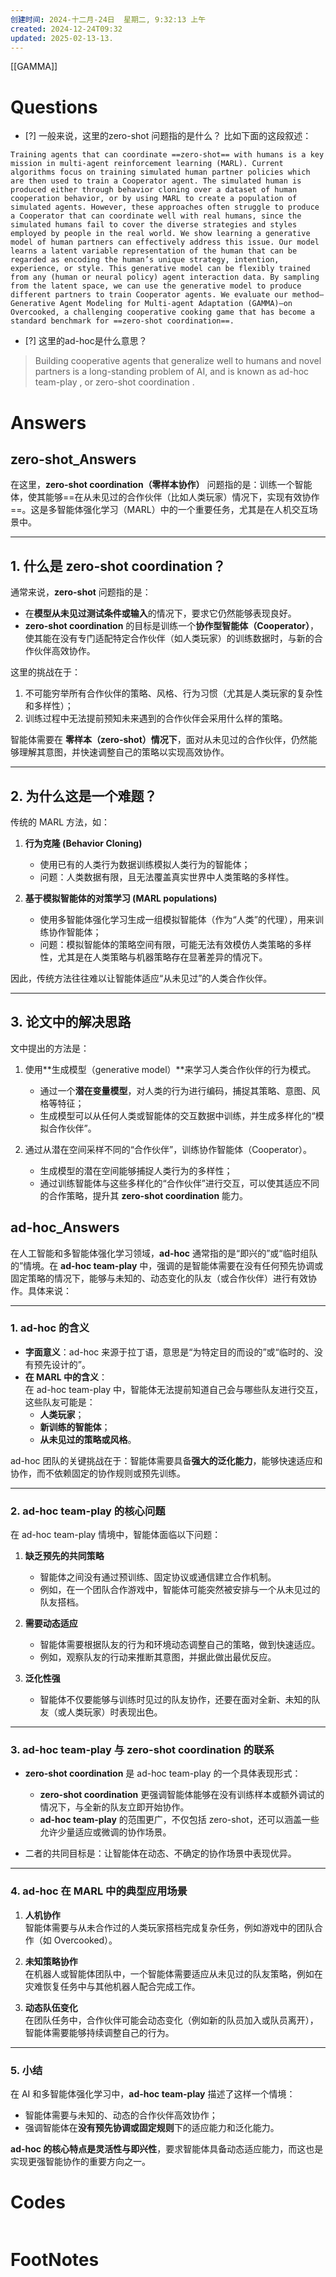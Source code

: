 ```yaml
---
创建时间: 2024-十二月-24日  星期二, 9:32:13 上午
created: 2024-12-24T09:32
updated: 2025-02-13-13.
---
```

[[GAMMA]]

# Questions
 - [?]  一般来说，这里的zero-shot 问题指的是什么？
比如下面的这段叙述：
```ad-abstract
Training agents that can coordinate ==zero-shot== with humans is a key mission in multi-agent reinforcement learning (MARL). Current algorithms focus on training simulated human partner policies which are then used to train a Cooperator agent. The simulated human is produced either through behavior cloning over a dataset of human cooperation behavior, or by using MARL to create a population of simulated agents. However, these approaches often struggle to produce a Cooperator that can coordinate well with real humans, since the simulated humans fail to cover the diverse strategies and styles employed by people in the real world. We show learning a generative model of human partners can effectively address this issue. Our model learns a latent variable representation of the human that can be regarded as encoding the human’s unique strategy, intention, experience, or style. This generative model can be flexibly trained from any (human or neural policy) agent interaction data. By sampling from the latent space, we can use the generative model to produce different partners to train Cooperator agents. We evaluate our method—Generative Agent Modeling for Multi-agent Adaptation (GAMMA)—on Overcooked, a challenging cooperative cooking game that has become a standard benchmark for ==zero-shot coordination==.
```


- [?] 这里的ad-hoc是什么意思？

>Building cooperative agents that generalize well to humans and novel partners is a long-standing problem of AI, and is known as ad-hoc team-play , or zero-shot coordination .
# Answers

## zero-shot_Answers
在这里，**zero-shot coordination（零样本协作）** 问题指的是：训练一个智能体，使其能够==在从未见过的合作伙伴（比如人类玩家）情况下，实现有效协作==。这是多智能体强化学习（MARL）中的一个重要任务，尤其是在人机交互场景中。

---

## 1. 什么是 **zero-shot coordination**？

通常来说，**zero-shot** 问题指的是：
- 在**模型从未见过测试条件或输入**的情况下，要求它仍然能够表现良好。
- **zero-shot coordination** 的目标是训练一个**协作型智能体（Cooperator）**，使其能在没有专门适配特定合作伙伴（如人类玩家）的训练数据时，与新的合作伙伴高效协作。

这里的挑战在于：  
1. 不可能穷举所有合作伙伴的策略、风格、行为习惯（尤其是人类玩家的复杂性和多样性）；  
2. 训练过程中无法提前预知未来遇到的合作伙伴会采用什么样的策略。

智能体需要在 **零样本（zero-shot）情况下**，面对从未见过的合作伙伴，仍然能够理解其意图，并快速调整自己的策略以实现高效协作。

---

## 2. 为什么这是一个难题？

传统的 MARL 方法，如：
1. **行为克隆 (Behavior Cloning)**  
   - 使用已有的人类行为数据训练模拟人类行为的智能体；  
   - 问题：人类数据有限，且无法覆盖真实世界中人类策略的多样性。  

2. **基于模拟智能体的对策学习 (MARL populations)**  
   - 使用多智能体强化学习生成一组模拟智能体（作为“人类”的代理），用来训练协作智能体；  
   - 问题：模拟智能体的策略空间有限，可能无法有效模仿人类策略的多样性，尤其是在人类策略与机器策略存在显著差异的情况下。

因此，传统方法往往难以让智能体适应“从未见过”的人类合作伙伴。

---

## 3. 论文中的解决思路

文中提出的方法是：
1. 使用**生成模型（generative model）**来学习人类合作伙伴的行为模式。  
   - 通过一个**潜在变量模型**，对人类的行为进行编码，捕捉其策略、意图、风格等特征；  
   - 生成模型可以从任何人类或智能体的交互数据中训练，并生成多样化的“模拟合作伙伴”。

2. 通过从潜在空间采样不同的“合作伙伴”，训练协作智能体（Cooperator）。  
   - 生成模型的潜在空间能够捕捉人类行为的多样性；  
   - 通过训练智能体与这些多样化的“合作伙伴”进行交互，可以使其适应不同的合作策略，提升其 **zero-shot coordination** 能力。

## ad-hoc_Answers
在人工智能和多智能体强化学习领域，**ad-hoc** 通常指的是“即兴的”或“临时组队的”情境。在 **ad-hoc team-play** 中，强调的是智能体需要在没有任何预先协调或固定策略的情况下，能够与未知的、动态变化的队友（或合作伙伴）进行有效协作。具体来说：

---

### 1. **ad-hoc 的含义**
- **字面意义**：ad-hoc 来源于拉丁语，意思是“为特定目的而设的”或“临时的、没有预先设计的”。
- **在 MARL 中的含义**：  
  在 ad-hoc team-play 中，智能体无法提前知道自己会与哪些队友进行交互，这些队友可能是：
  - **人类玩家**；
  - **新训练的智能体**；
  - **从未见过的策略或风格**。

ad-hoc 团队的关键挑战在于：智能体需要具备**强大的泛化能力**，能够快速适应和协作，而不依赖固定的协作规则或预先训练。

---

### 2. **ad-hoc team-play 的核心问题**
在 ad-hoc team-play 情境中，智能体面临以下问题：
1. **缺乏预先的共同策略**  
   - 智能体之间没有通过预训练、固定协议或通信建立合作机制。  
   - 例如，在一个团队合作游戏中，智能体可能突然被安排与一个从未见过的队友搭档。

2. **需要动态适应**  
   - 智能体需要根据队友的行为和环境动态调整自己的策略，做到快速适应。
   - 例如，观察队友的行动来推断其意图，并据此做出最优反应。

3. **泛化性强**  
   - 智能体不仅要能够与训练时见过的队友协作，还要在面对全新、未知的队友（或人类玩家）时表现出色。

---

### 3. **ad-hoc team-play 与 zero-shot coordination 的联系**
- **zero-shot coordination** 是 ad-hoc team-play 的一个具体表现形式：
  - **zero-shot coordination** 更强调智能体能够在没有训练样本或额外调试的情况下，与全新的队友立即开始协作。
  - **ad-hoc team-play** 的范围更广，不仅包括 zero-shot，还可以涵盖一些允许少量适应或微调的协作场景。

- 二者的共同目标是：让智能体在动态、不确定的协作场景中表现优异。

---

### 4. **ad-hoc 在 MARL 中的典型应用场景**
1. **人机协作**  
   智能体需要与从未合作过的人类玩家搭档完成复杂任务，例如游戏中的团队合作（如 Overcooked）。
   
2. **未知策略协作**  
   在机器人或智能体团队中，一个智能体需要适应从未见过的队友策略，例如在灾难恢复任务中与其他机器人配合完成工作。

3. **动态队伍变化**  
   在团队任务中，合作伙伴可能会动态变化（例如新的队员加入或队员离开），智能体需要能够持续调整自己的行为。

---

### 5. **小结**
在 AI 和多智能体强化学习中，**ad-hoc team-play** 描述了这样一个情境：
- 智能体需要与未知的、动态的合作伙伴高效协作；
- 强调智能体在**没有预先协调或固定规则**下的适应能力和泛化能力。

**ad-hoc 的核心特点是灵活性与即兴性**，要求智能体具备动态适应能力，而这也是实现更强智能协作的重要方向之一。

# Codes

```python

```


# FootNotes
